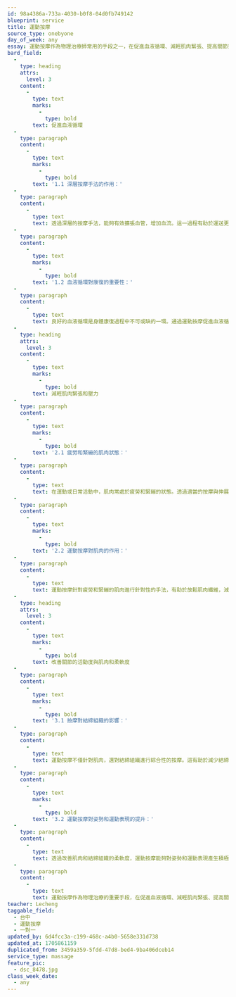 ```yaml
---
id: 98a4386a-733a-4030-b0f8-04d0fb749142
blueprint: service
title: 運動按摩
source_type: onebyone
day_of_week: any
essay: 運動按摩作為物理治療師常用的手段之一，在促進血液循環、減輕肌肉緊張、提高關節靈活性等方面發揮著重要作用。
bard_field:
  -
    type: heading
    attrs:
      level: 3
    content:
      -
        type: text
        marks:
          -
            type: bold
        text: 促進血液循環
  -
    type: paragraph
    content:
      -
        type: text
        marks:
          -
            type: bold
        text: '1.1 深層按摩手法的作用：'
  -
    type: paragraph
    content:
      -
        type: text
        text: 透過深層的按摩手法，能夠有效擴張血管，增加血流。這一過程有助於運送更多氧氣和營養物質到肌肉組織，同時排除代謝廢物，促進組織修復和康復。
  -
    type: paragraph
    content:
      -
        type: text
        marks:
          -
            type: bold
        text: '1.2 血液循環對康復的重要性：'
  -
    type: paragraph
    content:
      -
        type: text
        text: 良好的血液循環是身體康復過程中不可或缺的一環。通過運動按摩促進血液循環，能夠提高治療效果，加速受損組織的康復速度。
  -
    type: heading
    attrs:
      level: 3
    content:
      -
        type: text
        marks:
          -
            type: bold
        text: 減輕肌肉緊張和壓力
  -
    type: paragraph
    content:
      -
        type: text
        marks:
          -
            type: bold
        text: '2.1 疲勞和緊繃的肌肉狀態：'
  -
    type: paragraph
    content:
      -
        type: text
        text: 在運動或日常活動中，肌肉常處於疲勞和緊繃的狀態。透過適當的按摩與伸展，能夠有效減輕這些肌肉的緊張和壓力，提高其柔軟度和彈性。
  -
    type: paragraph
    content:
      -
        type: text
        marks:
          -
            type: bold
        text: '2.2 運動按摩對肌肉的作用：'
  -
    type: paragraph
    content:
      -
        type: text
        text: 運動按摩針對疲勞和緊繃的肌肉進行針對性的手法，有助於放鬆肌肉纖維，減少肌肉疲勞感，同時促進新陳代謝，幫助肌肉更快地康復。
  -
    type: heading
    attrs:
      level: 3
    content:
      -
        type: text
        marks:
          -
            type: bold
        text: 改善關節的活動度與肌肉和柔軟度
  -
    type: paragraph
    content:
      -
        type: text
        marks:
          -
            type: bold
        text: '3.1 按摩對結締組織的影響：'
  -
    type: paragraph
    content:
      -
        type: text
        text: 運動按摩不僅針對肌肉，還對結締組織進行綜合性的按摩。這有助於減少結締組織的黏滯和僵硬，提高關節的活動度。
  -
    type: paragraph
    content:
      -
        type: text
        marks:
          -
            type: bold
        text: '3.2 運動按摩對姿勢和運動表現的提升：'
  -
    type: paragraph
    content:
      -
        type: text
        text: 透過改善肌肉和結締組織的柔軟度，運動按摩能夠對姿勢和運動表現產生積極的影響。適當的按摩能夠使肌肉更有彈性，提高運動效能。
  -
    type: paragraph
    content:
      -
        type: text
        text: 運動按摩作為物理治療的重要手段，在促進血液循環、減輕肌肉緊張、提高關節靈活性等方面都表現出卓越的效果。我們可以更充分地利用運動按摩，為身體的康復和運動表現提供全面的支持。
teacher: Lecheng
taggable_field:
  - 台中
  - 運動按摩
  - 一對一
updated_by: 6d4fcc3a-c199-468c-a4b0-5658e331d738
updated_at: 1705861159
duplicated_from: 3459a359-5fdd-47d8-bed4-9ba406dceb14
service_type: massage
feature_pic:
  - dsc_8478.jpg
class_week_date:
  - any
---
```


